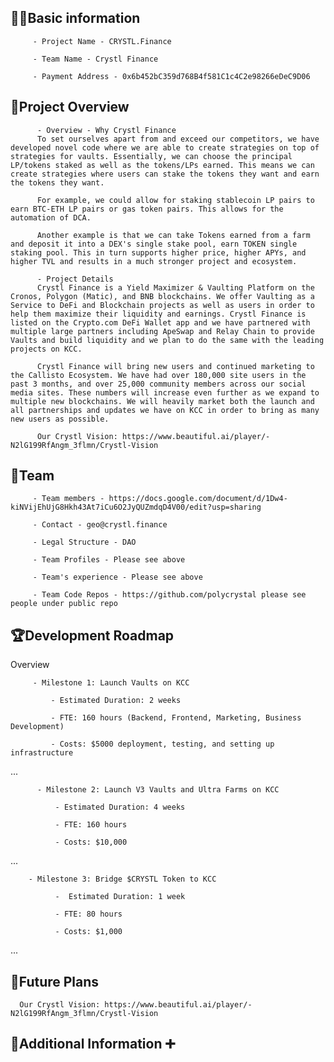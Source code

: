 ## 🧑‍💻Basic information

         - Project Name - CRYSTL.Finance

         - Team Name - Crystl Finance   

         - Payment Address - 0x6b452bC359d768B4f581C1c4C2e98266eDeC9D06

## 🎯Project Overview

          - Overview - Why Crystl Finance
          To set ourselves apart from and exceed our competitors, we have developed novel code where we are able to create strategies on top of strategies for vaults. Essentially, we can choose the principal LP/tokens staked as well as the tokens/LPs earned. This means we can create strategies where users can stake the tokens they want and earn the tokens they want. 
          
          For example, we could allow for staking stablecoin LP pairs to earn BTC-ETH LP pairs or gas token pairs. This allows for the automation of DCA.
          
          Another example is that we can take Tokens earned from a farm and deposit it into a DEX's single stake pool, earn TOKEN single staking pool. This in turn supports higher price, higher APYs, and higher TVL and results in a much stronger project and ecosystem.

          - Project Details
          Crystl Finance is a Yield Maximizer & Vaulting Platform on the Cronos, Polygon (Matic), and BNB blockchains. We offer Vaulting as a Service to DeFi and Blockchain projects as well as users in order to help them maximize their liquidity and earnings. Crystl Finance is listed on the Crypto.com DeFi Wallet app and we have partnered with multiple large partners including ApeSwap and Relay Chain to provide Vaults and build liquidity and we plan to do the same with the leading projects on KCC.
          
          Crystl Finance will bring new users and continued marketing to the Callisto Ecosystem. We have had over 180,000 site users in the past 3 months, and over 25,000 community members across our social media sites. These numbers will increase even further as we expand to multiple new blockchains. We will heavily market both the launch and all partnerships and updates we have on KCC in order to bring as many new users as possible.
          
          Our Crystl Vision: https://www.beautiful.ai/player/-N2lG199RfAngm_3flmn/Crystl-Vision

## 👥Team 

         - Team members - https://docs.google.com/document/d/1Dw4-kiNVijEhUjG8Hkh43At7iCu6O2JyQUZmdqD4V00/edit?usp=sharing

         - Contact - geo@crystl.finance

         - Legal Structure - DAO 

         - Team Profiles - Please see above

         - Team's experience - Please see above 

         - Team Code Repos - https://github.com/polycrystal please see people under public repo

## 🏆Development Roadmap

 Overview
 

         - Milestone 1: Launch Vaults on KCC

             - Estimated Duration: 2 weeks

             - FTE: 160 hours (Backend, Frontend, Marketing, Business Development)

             - Costs: $5000 deployment, testing, and setting up infrastructure 

 ...
 
          - Milestone 2: Launch V3 Vaults and Ultra Farms on KCC

              - Estimated Duration: 4 weeks

              - FTE: 160 hours

              - Costs: $10,000
...

        - Milestone 3: Bridge $CRYSTL Token to KCC

              -  Estimated Duration: 1 week

              - FTE: 80 hours

              - Costs: $1,000

...

## 📡Future Plans
      Our Crystl Vision: https://www.beautiful.ai/player/-N2lG199RfAngm_3flmn/Crystl-Vision
      

## 🙋Additional Information ➕

     
